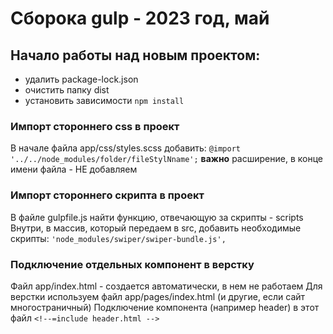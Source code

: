 # Сборока gulp - 2023 год, май

## Начало работы над новым проектом:

- удалить package-lock.json
- очистить папку dist
- установить зависимости `npm install`

### Импорт стороннего css в проект

В начале файла app/css/styles.scss добавить:
`@import '../../node_modules/folder/fileStylNname';`
**важно** расширение, в конце имени файла - НЕ добавляем

### Импорт стороннего скрипта в проект

В файле gulpfile.js найти функцию, отвечающую за скрипты -  scripts
Внутри, в массив, который передаем в src, добавить необходимые скрипты:
 `'node_modules/swiper/swiper-bundle.js',`

 ### Подключение отдельных компонент в верстку

 Файл app/index.html - создается автоматически, в нем не работаем
 Для верстки используем файл app/pages/index.html (и другие, если сайт многостраничный)
 Подключение компонента (например header) в этот файл `<!--=include header.html -->`
